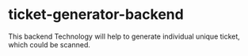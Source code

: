 # ticket-generator-backend
This backend Technology will help to generate individual unique ticket, which could be scanned. 
